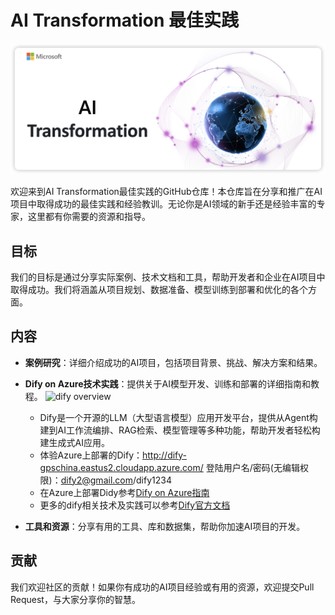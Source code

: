 # AI Transformation 最佳实践
![AI Transformation Banner](./images/banner.png)

欢迎来到AI Transformation最佳实践的GitHub仓库！本仓库旨在分享和推广在AI项目中取得成功的最佳实践和经验教训。无论你是AI领域的新手还是经验丰富的专家，这里都有你需要的资源和指导。

## 目标

我们的目标是通过分享实际案例、技术文档和工具，帮助开发者和企业在AI项目中取得成功。我们将涵盖从项目规划、数据准备、模型训练到部署和优化的各个方面。

## 内容

- **案例研究**：详细介绍成功的AI项目，包括项目背景、挑战、解决方案和结果。
- **Dify on Azure技术实践**：提供关于AI模型开发、训练和部署的详细指南和教程。
  ![dify overview](./images/dify-overview.png)
  - Dify是一个开源的LLM（大型语言模型）应用开发平台，提供从Agent构建到AI工作流编排、RAG检索、模型管理等多种功能，帮助开发者轻松构建生成式AI应用。
  - 体验Azure上部署的Dify：http://dify-gpschina.eastus2.cloudapp.azure.com/ 登陆用户名/密码(无编辑权限)：dify2@gmail.com/dify1234
  - 在Azure上部署Didy参考[Dify on Azure指南](./DifyOnAzure)
  - 更多的dify相关技术及实践可以参考[Dify官方文档]([./DifyOnAzure](https://docs.dify.ai/v/zh-hans)) 

- **工具和资源**：分享有用的工具、库和数据集，帮助你加速AI项目的开发。

## 贡献

我们欢迎社区的贡献！如果你有成功的AI项目经验或有用的资源，欢迎提交Pull Request，与大家分享你的智慧。
